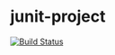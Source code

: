 junit-project
=============
[![Build Status](https://travis-ci.org/e1107hoo/junit-project.png?branch=master)](https://travis-ci.org/e1107hoo/junit-project)
